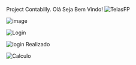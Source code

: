 Project Contabilly.
Olá Seja Bem Vindo!
![TelasFP](https://github.com/CarlosEnglerADS/Projeto-FolhaPG/assets/125681322/fdfb178d-a671-469c-be2c-d999451cfaa3)



![image](https://github.com/CarlosEnglerADS/Projeto-FolhaPG/assets/125681322/236eaba4-62fe-4462-aae9-d0aae1070a31)



![Login](https://github.com/CarlosEnglerADS/Projeto-FolhaPG/assets/125681322/a9d697ed-8cd4-4b60-a008-c76f298beeb6)



![login Realizado](https://github.com/CarlosEnglerADS/Projeto-FolhaPG/assets/125681322/dc50f001-8997-4e7f-bbaf-1b3908cbb72d)



![Calculo](https://github.com/CarlosEnglerADS/Projeto-FolhaPG/assets/125681322/cce98aca-38fd-4a06-a180-e7f301ea03c4)
